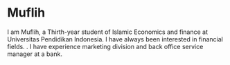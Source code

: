 # Muflih
I am Muflih, a Thirth-year student of Islamic Economics and finance at Universitas Pendidikan Indonesia. I have always been interested  in financial fields. . I have experience marketing division and back office service manager at a bank.
